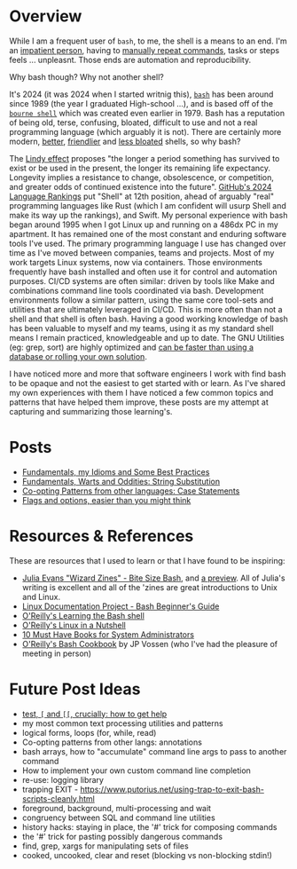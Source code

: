 # Overview

While I am a frequent user of `bash`, to me, the shell is a means to an end.  I'm an [impatient person](https://gist.github.com/kyleburton/8362332#file-bot-verbs-txt-L3), having to [manually repeat commands](https://thethreevirtues.com/), tasks or steps feels ... unpleasnt.  Those ends are automation and reproducibility.

Why bash though? Why not another shell?

It's 2024 (it was 2024 when I started writnig this), [`bash`](https://en.wikipedia.org/wiki/Bash_%28Unix_shell%29) has been around since 1989 (the year I graduated High-school ...), and is based off of the [`bourne shell`](https://en.wikipedia.org/wiki/Bourne_shell) which was created even earlier in 1979.  Bash has a reputation of being old, terse, confusing, bloated, difficult to use and not a real programming language (which arguably it is not).  There are certainly more modern, [better](https://en.wikipedia.org/wiki/Z_shell), [friendlier](https://en.wikipedia.org/wiki/Fish_(Unix_shell)) and [less bloated](https://en.wikipedia.org/wiki/Almquist_shell) shells, so why bash?

The [Lindy effect](https://en.wikipedia.org/wiki/Lindy_effect) proposes "the longer a period something has survived to exist or be used in the present, the longer its remaining life expectancy. Longevity implies a resistance to change, obsolescence, or competition, and greater odds of continued existence into the future".  [GitHub's 2024 Language Rankings](https://madnight.github.io/githut/#/pull_requests/2024/1) put "Shell" at 12th position, ahead of arguably "real" programming languages like Rust (which I am confident will usurp Shell and make its way up the rankings), and Swift.  My personal experience with bash began around 1995 when I got Linux up and running on a 486dx PC in my apartment.  It has remained one of the most constant and enduring software tools I've used.  The primary programming language I use has changed over time as I've moved between companies, teams and projects.  Most of my work targets Linux systems, now via containers.  Those environments frequently have bash installed and often use it for control and automation purposes.  CI/CD systems are often similar: driven by tools like Make and combinations command line tools coordinated via bash.  Development environments follow a similar pattern, using the same core tool-sets and utilities that are ultimately leveraged in CI/CD.  This is more often than not a shell and that shell is often  bash.  Having a good working knowledge of bash has been valuable to myself and my teams, using it as my standard shell means I remain practiced, knowledgeable and up to date.  The GNU Utilities (eg: grep, sort) are highly optimized and [can be faster than using a database or rolling your own solution](https://github.com/kyleburton/large-data-and-clojure/blob/master/large-data.pdf).

I have noticed more and more that software engineers I work with find bash to be opaque and not the easiest to get started with or learn.  As I've shared my own experiences with them I have noticed a few common topics and patterns that have helped them improve, these posts are my attempt at capturing and summarizing those learning's.

# Posts

* [Fundamentals, my Idioms and Some Best Practices](202410270-idioms-and-practices.md)
* [Fundamentals, Warts and Oddities: String Substitution](20241020-fundamental-warts-and-oddities-stringsub.md)
* [Co-opting Patterns from other languages: Case Statements](20241019-patterns-from-other-langs.md)
* [Flags and options, easier than you might think](20241029-flags-and-options.md)

# Resources & References

These are resources that I used to learn or that I have found to be inspiring:

* [Julia Evans "Wizard Zines" - Bite Size Bash](https://wizardzines.com/zines/bite-size-bash/), and [a preview](https://wizardzines.com/comics/environment-variables/).  All of Julia's writing is excellent and all of the 'zines are great introductions to Unix and Linux.
* [Linux Documentation Project - Bash Beginner's Guide](https://tldp.org/LDP/Bash-Beginners-Guide/html/Bash-Beginners-Guide.html)
* [O'Reilly's Learning the Bash shell](https://www.oreilly.com/library/view/learning-the-bash/0596009658/)
* [O'Reilly's Linux in a Nutshell](https://www.oreilly.com/library/view/linux-in-a/9780596806088/)
* [10 Must Have Books for System Administrators](https://www.adminschoice.com/10-must-have-oreilly-books-for-system-administrators)
* [O'Reilly's Bash Cookbook](https://www.oreilly.com/library/view/bash-cookbook-2nd/9781491975329/) by JP Vossen (who I've had the pleasure of meeting in person)

# Future Post Ideas

* [test, `[` and `[[`, crucially: how to get help](20241029-test-and-how-to-get-help.md)
* my most common text processing utilities and patterns
* logical forms, loops (for, while, read)
* Co-opting patterns from other langs: annotations
* bash arrays, how to "accumulate" command line args to pass to another command
* How to implement your own custom command line completion
* re-use: logging library
* trapping EXIT - https://www.putorius.net/using-trap-to-exit-bash-scripts-cleanly.html
* foreground, background, multi-processing and wait
* congruency between SQL and command line utilities
* history hacks: staying in place, the '#' trick for composing commands
* the '#' trick for pasting possibly dangerous commands
* find, grep, xargs for manipulating sets of files
* cooked, uncooked, clear and reset (blocking vs non-blocking stdin!)
